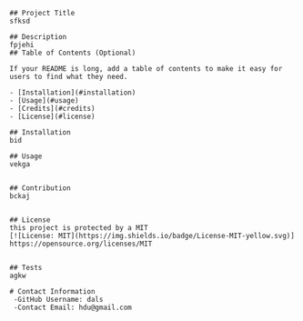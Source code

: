 
    ## Project Title
    sfksd

    ## Description
    fpjehi
    ## Table of Contents (Optional)

    If your README is long, add a table of contents to make it easy for users to find what they need.

    - [Installation](#installation)
    - [Usage](#usage)
    - [Credits](#credits)
    - [License](#license)

    ## Installation
    bid

    ## Usage
    vekga


    ## Contribution
    bckaj


    ## License
    this project is protected by a MIT
    [![License: MIT](https://img.shields.io/badge/License-MIT-yellow.svg)]
    https://opensource.org/licenses/MIT


    ## Tests
    agkw

    # Contact Information 
     -GitHub Username: dals
     -Contact Email: hdu@gmail.com

  